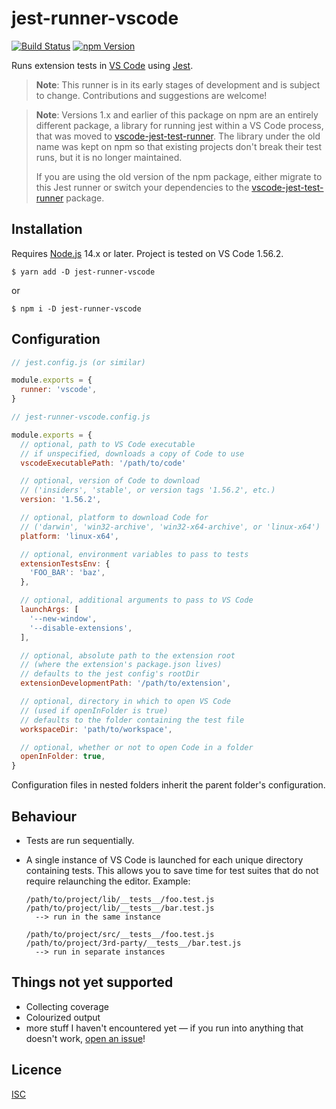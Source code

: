 # jest-runner-vscode

[![Build Status](https://github.com/adalinesimonian/jest-runner-vscode/actions/workflows/main-test.yml/badge.svg?branch=main)][build status] [![npm Version](https://img.shields.io/npm/v/jest-runner-vscode.svg)][npm]

Runs extension tests in [VS Code] using [Jest].

> **Note**: This runner is in its early stages of development and is subject to change. Contributions and suggestions are welcome!

> **Note**: Versions 1.x and earlier of this package on npm are an entirely different package, a library for running jest within a VS Code process, that was moved to [vscode-jest-test-runner]. The library under the old name was kept on npm so that existing projects don't break their test runs, but it is no longer maintained.
>
> If you are using the old version of the npm package, either migrate to this Jest runner or switch your dependencies to the [vscode-jest-test-runner] package.

## Installation

Requires [Node.js] 14.x or later. Project is tested on VS Code 1.56.2.

```shell
$ yarn add -D jest-runner-vscode
```

or

```shell
$ npm i -D jest-runner-vscode
```

## Configuration

```js
// jest.config.js (or similar)

module.exports = {
  runner: 'vscode',
}
```

```js
// jest-runner-vscode.config.js

module.exports = {
  // optional, path to VS Code executable
  // if unspecified, downloads a copy of Code to use
  vscodeExecutablePath: '/path/to/code'

  // optional, version of Code to download
  // ('insiders', 'stable', or version tags '1.56.2', etc.)
  version: '1.56.2',

  // optional, platform to download Code for
  // ('darwin', 'win32-archive', 'win32-x64-archive', or 'linux-x64')
  platform: 'linux-x64',

  // optional, environment variables to pass to tests
  extensionTestsEnv: {
    'FOO_BAR': 'baz',
  },

  // optional, additional arguments to pass to VS Code
  launchArgs: [
    '--new-window',
    '--disable-extensions',
  ],

  // optional, absolute path to the extension root
  // (where the extension's package.json lives)
  // defaults to the jest config's rootDir
  extensionDevelopmentPath: '/path/to/extension',

  // optional, directory in which to open VS Code
  // (used if openInFolder is true)
  // defaults to the folder containing the test file
  workspaceDir: 'path/to/workspace',

  // optional, whether or not to open Code in a folder
  openInFolder: true,
}
```

Configuration files in nested folders inherit the parent folder's configuration.

## Behaviour

- Tests are run sequentially.
- A single instance of VS Code is launched for each unique directory containing tests. This allows you to save time for test suites that do not require relaunching the editor. Example:

  ```text
  /path/to/project/lib/__tests__/foo.test.js
  /path/to/project/lib/__tests__/bar.test.js
    --> run in the same instance

  /path/to/project/src/__tests__/foo.test.js
  /path/to/project/3rd-party/__tests__/bar.test.js
    --> run in separate instances
  ```

## Things not yet supported

- Collecting coverage
- Colourized output
- more stuff I haven't encountered yet — if you run into anything that doesn't work, [open an issue]!

## Licence

[ISC](LICENCE)

[build status]: https://github.com/adalinesimonian/jest-runner-vscode/actions/workflows/main-test.yml
[npm]: https://www.npmjs.com/package/jest-runner-vscode
[vs code]: https://code.visualstudio.com/
[jest]: https://jestjs.io/
[vscode-jest-test-runner]: https://github.com/bmealhouse/vscode-jest-test-runner
[node.js]: https://nodejs.org/
[open an issue]: https://github.com/adalinesimonian/jest-runner-vscode/issues/new/choose
